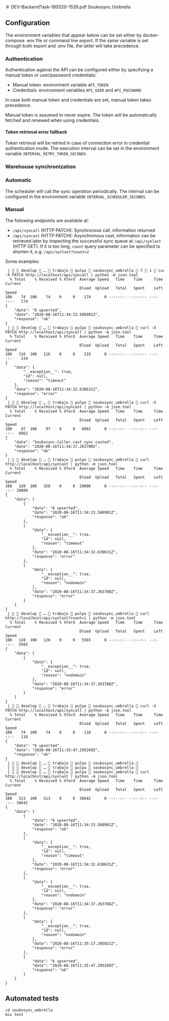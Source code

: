 ＃ DEV-BackendTask-180520-1526.pdf
Soukosync.Umbrella


## Configuration

The environment variables that appear below can be set either by docker-compose
.env file or command line export. If the same variable is set through both export
and .env file, the latter will take precedence.


### Authentication

Authentication against the API can be configured either by specifying a manual
token or user/password credentials:

- Manual token: environment variable `API_TOKEN`
- Credentials: environment variables `API_USER` and `API_PASSWORD`

In case both manual token and credentials are set, manual token takes
precedence.

Manual token is assumed to never expire. The token will be automatically fetched
and renewed when using credentials.


#### Token retrieval error fallback

Token retrieval will be retried in case of connection error in credential
authentication mode. The execution interval can be set in the environment
variable `INTERVAL_RETRY_TOKEN_SECONDS`


### Warehouse synchronization

### Automatic
The scheduler will call the sync operation periodically. The interval can be
configured in the environment variable `INTERVAL_SCHEDULER_SECONDS`

### Manual
The following endpoints are available at:

- `/api/syncall` (HTTP PATCH): Synchronous call, information returned
- `/api/syncast` (HTTP PATCH): Asynchronous cast, information can be retrieved
later by inspecting the successful sync queue at `/api/synlast` (HTTP GET). If
it is too long, `count` query parameter can be specified to shorten it, e.g.
`/api/synlast?count=2`

Some examples:

```
 j   develop  …  trabajo  pulpo  soukosync_umbrella  7  1  curl -X PATCH http://localhost/api/syncall | python -m json.tool
  % Total    % Received % Xferd  Average Speed   Time    Time     Time  Current
                                 Dload  Upload   Total   Spent    Left  Speed
100    74  100    74    0     0    174      0 --:--:-- --:--:-- --:--:--   174
{
    "data": "6 upserted",
    "date": "2020-08-16T11:34:23.588901Z",
    "response": "ok"
}
 j   develop  …  trabajo  pulpo  soukosync_umbrella  curl -X PATCH http://localhost/api/syncall | python -m json.tool
  % Total    % Received % Xferd  Average Speed   Time    Time     Time  Current
                                 Dload  Upload   Total   Spent    Left  Speed
100   116  100   116    0     0    219      0 --:--:-- --:--:-- --:--:--   219
{
    "data": {
        "__exception__": true,
        "id": null,
        "reason": "timeout"
    },
    "date": "2020-08-16T11:34:32.630631Z",
    "response": "error"
}
 j   develop  …  trabajo  pulpo  soukosync_umbrella  curl -X PATCH http://localhost/api/syncast | python -m json.tool
  % Total    % Received % Xferd  Average Speed   Time    Time     Time  Current
                                 Dload  Upload   Total   Spent    Left  Speed
100    97  100    97    0     0   6062      0 --:--:-- --:--:-- --:--:--  6062
{
    "data": "Soukosync.Caller.cast_sync casted",
    "date": "2020-08-16T11:34:37.263700Z",
    "response": "ok"
}
 j   develop  …  trabajo  pulpo  soukosync_umbrella  curl http://localhost/api/synlast | python -m json.tool
  % Total    % Received % Xferd  Average Speed   Time    Time     Time  Current
                                 Dload  Upload   Total   Spent    Left  Speed
100   320  100   320    0     0  20000      0 --:--:-- --:--:-- --:--:-- 20000
{
    "data": [
        {
            "data": "6 upserted",
            "date": "2020-08-16T11:34:23.588901Z",
            "response": "ok"
        },
        {
            "data": {
                "__exception__": true,
                "id": null,
                "reason": "timeout"
            },
            "date": "2020-08-16T11:34:32.630631Z",
            "response": "error"
        },
        {
            "data": {
                "__exception__": true,
                "id": null,
                "reason": "nxdomain"
            },
            "date": "2020-08-16T11:34:37.263788Z",
            "response": "error"
        }
    ]
}
 j   develop  …  trabajo  pulpo  soukosync_umbrella  curl http://localhost/api/synlast?count=1 | python -m json.tool
  % Total    % Received % Xferd  Average Speed   Time    Time     Time  Current
                                 Dload  Upload   Total   Spent    Left  Speed
100   128  100   128    0     0   5565      0 --:--:-- --:--:-- --:--:--  5565
{
    "data": [
        {
            "data": {
                "__exception__": true,
                "id": null,
                "reason": "nxdomain"
            },
            "date": "2020-08-16T11:34:37.263788Z",
            "response": "error"
        }
    ]
}
 j   develop  …  trabajo  pulpo  soukosync_umbrella  curl -X PATCH http://localhost/api/syncall | python -m json.tool
  % Total    % Received % Xferd  Average Speed   Time    Time     Time  Current
                                 Dload  Upload   Total   Spent    Left  Speed
100    74  100    74    0     0    110      0 --:--:-- --:--:-- --:--:--   110
{
    "data": "6 upserted",
    "date": "2020-08-16T11:35:47.295269Z",
    "response": "ok"
}
 j   develop  …  trabajo  pulpo  soukosync_umbrella  
 j   develop  …  trabajo  pulpo  soukosync_umbrella  
 j   develop  …  trabajo  pulpo  soukosync_umbrella  curl http://localhost/api/synlast | python -m json.tool
  % Total    % Received % Xferd  Average Speed   Time    Time     Time  Current
                                 Dload  Upload   Total   Spent    Left  Speed
100   513  100   513    0     0  36642      0 --:--:-- --:--:-- --:--:-- 36642
{
    "data": [
        {
            "data": "6 upserted",
            "date": "2020-08-16T11:34:23.588901Z",
            "response": "ok"
        },
        {
            "data": {
                "__exception__": true,
                "id": null,
                "reason": "timeout"
            },
            "date": "2020-08-16T11:34:32.630631Z",
            "response": "error"
        },
        {
            "data": {
                "__exception__": true,
                "id": null,
                "reason": "nxdomain"
            },
            "date": "2020-08-16T11:34:37.263788Z",
            "response": "error"
        },
        {
            "data": {
                "__exception__": true,
                "id": null,
                "reason": "nxdomain"
            },
            "date": "2020-08-16T11:35:17.285021Z",
            "response": "error"
        },
        {
            "data": "6 upserted",
            "date": "2020-08-16T11:35:47.295269Z",
            "response": "ok"
        }
    ]
}
```


## Automated tests
```
cd soukosync_umbrella
mix test
```